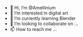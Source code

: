 - 👋 Hi, I’m @Amellinium
- 👀 I’m interested in digital art 
- 🌱 I’m currently learning Blender 
- 💞️ I’m looking to collaborate on ...
- 📫 How to reach me ...

<!---
Amellinium/Amellinium is a ✨ special ✨ repository because its `README.md` (this file) appears on your GitHub profile.
You can click the Preview link to take a look at your changes.
--->
